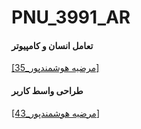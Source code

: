 # PNU_3991_AR
<h4>تعامل انسان و کامپیوتر</h4>
<a href="https://github.com/AliRazavi-edu/PNU_3991/tree/master/_BSc/HumanComputerInteraction/35_%D9%85%D8%B1%D8%B6%D9%8A%D9%87%20%D9%87%D9%88%D8%B4%D9%85%D9%86%D8%AF%D9%BE%D9%88%D8%B1">[35_مرضیه هوشمندپور]</a>

<h4>طراحی واسط کاربر</h4>
<a href="https://github.com/AliRazavi-edu/PNU_3991/tree/master/_BSc/UserInterfaceDesgin/43_%D9%85%D8%B1%D8%B6%D9%8A%D9%87%20%D9%87%D9%88%D8%B4%D9%85%D9%86%D8%AF%D9%BE%D9%88%D8%B1">[43_مرضیه هوشمندپور]</a>

